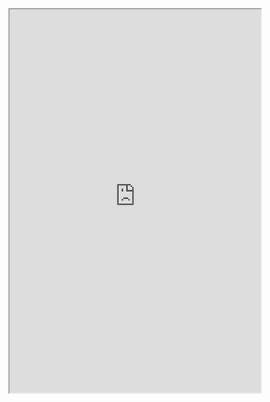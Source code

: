 <iframe src="https://silly-kleicha-033709.netlify.app/?maplink=https://raw.githubusercontent.com/nathkrill/raudaia/master/Maps/Raudaia%20at%20The%20Founding.map" style="width:100%;height:768px;max-width:100%;" width="768" height="768" />